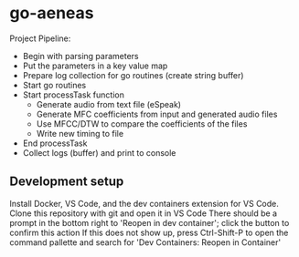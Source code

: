 # go-aeneas
Project Pipeline:

- Begin with parsing parameters
- Put the parameters in a key value map
- Prepare log collection for go routines (create string buffer)
- Start go routines
- Start processTask function
    - Generate audio from text file (eSpeak)
    - Generate MFC coefficients from input and generated audio files
    - Use MFCC/DTW to compare the coefficients of the files
    - Write new timing to file
- End processTask
- Collect logs (buffer) and print to console

## Development setup

Install Docker, VS Code, and the dev containers extension for VS Code.
Clone this repository with git and open it in VS Code
There should be a prompt in the bottom right to 'Reopen in dev container'; click the button to confirm this action
If this does not show up, press Ctrl-Shift-P to open the command pallette and search for 'Dev Containers: Reopen in Container'